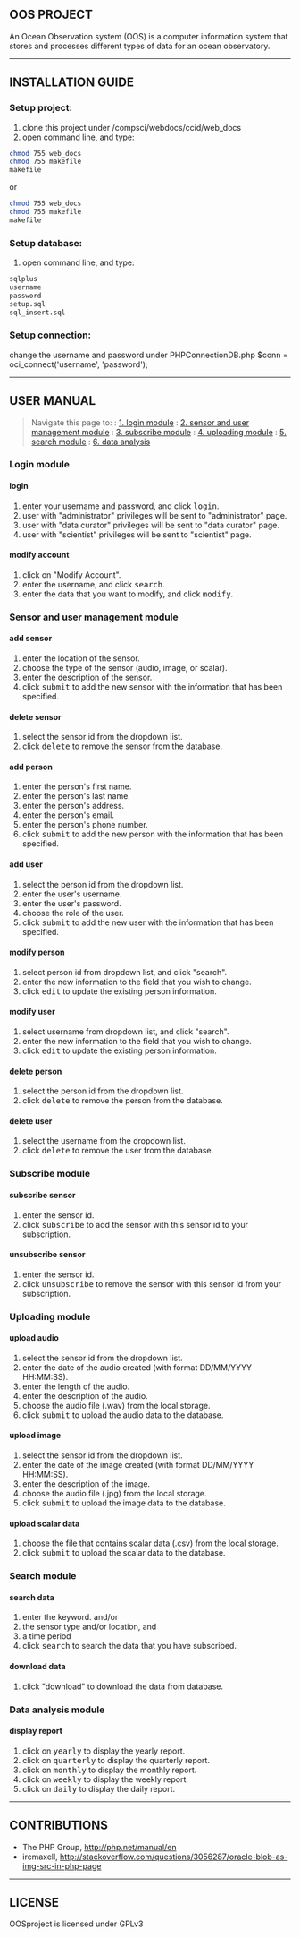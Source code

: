 OOS PROJECT
-----------------
An Ocean Observation system (OOS) is a computer information system that stores and processes different types of data for an ocean observatory.


----------


INSTALLATION GUIDE
---------------------------

### Setup project:
1. clone this project under /compsci/webdocs/ccid/web_docs
2. open command line, and type:
```sh
chmod 755 web_docs
chmod 755 makefile
makefile
```
or
```sh
chmod 755 web_docs
chmod 755 makefile
makefile
```

### Setup database:
1. open command line, and type:
```sh
sqlplus
username
password
setup.sql
sql_insert.sql
```

### Setup connection:
change the username and password under PHPConnectionDB.php
$conn = oci_connect('username', 'password');


----------


USER MANUAL
-------------------

> Navigate this page to:
> : [1. login module](#login-module)
> : [2. sensor and user management module](#sensor-and-user-management-module)
> : [3. subscribe module](#subscribe-module)
> : [4. uploading module](#uploading-module) 
> : [5. search module](#search-module) 
> : [6. data analysis](#data-analysis-module)

### Login module

#### login
1. enter your username and password, and click <kbd>login</kbd>.
2. user with "administrator" privileges will be sent to "administrator" page.
3. user with "data curator" privileges will be sent to "data curator" page.
4. user with "scientist" privileges will be sent to "scientist" page.

#### modify account
1. click on "Modify Account".
2. enter the username, and click <kbd>search</kbd>.
3. enter the data that you want to modify, and click <kbd>modify</kbd>.

### Sensor and user management module

####  add sensor
1. enter the location of the sensor.
2. choose the type of the sensor (audio, image, or scalar).
3. enter the description of the sensor.
4. click <kbd>submit</kbd> to add the new sensor with the information that has been specified.

#### delete sensor
1. select the sensor id from the dropdown list.
2. click <kbd>delete</kbd> to remove the sensor from the database.

#### add person
1. enter the person's first name.
2. enter the person's last name.
3. enter the person's address.
4. enter the person's email.
5. enter the person's phone number.
6. click <kbd>submit</kbd> to add the new person with the information that has been specified.

#### add user
1. select the person id from the dropdown list.
2. enter the user's username.
3. enter the user's password.
4. choose the role of the user.
5. click <kbd>submit</kbd> to add the new user with the information that has been specified.

#### modify person
1. select person id from dropdown list, and click "search".
2. enter the new information to the field that you wish to change.
3. click <kbd>edit</kbd> to update the existing person information.

#### modify user
1. select username from dropdown list, and click "search".
2. enter the new information to the field that you wish to change.
3. click <kbd>edit</kbd> to update the existing person information.

#### delete person
1. select the person id from the dropdown list.
2. click <kbd>delete</kbd> to remove the person from the database.

#### delete user
1. select the username from the dropdown list.
2. click <kbd>delete</kbd> to remove the user from the database.

### Subscribe module

#### subscribe sensor
1. enter the sensor id.
2. click <kbd>subscribe</kbd> to add the sensor with this sensor id to your subscription.

#### unsubscribe sensor
1. enter the sensor id.
2. click <kbd>unsubscribe</kbd> to remove the sensor with this sensor id from your subscription.

### Uploading module

#### upload audio
1. select the sensor id from the dropdown list.
2. enter the date of the audio created (with format DD/MM/YYYY HH:MM:SS).
3. enter the length of the audio.
4. enter the description of the audio.
5. choose the audio file (.wav) from the local storage.
6. click <kbd>submit</kbd> to upload the audio data to the database.

#### upload image
1. select the sensor id from the dropdown list.
2. enter the date of the image created (with format DD/MM/YYYY HH:MM:SS).
3. enter the description of the image.
4. choose the audio file (.jpg) from the local storage.
5. click <kbd>submit</kbd> to upload the image data to the database.

#### upload scalar data
1. choose the file that contains scalar data (.csv) from the local storage.
2. click <kbd>submit</kbd> to upload the scalar data to the database.

### Search module

#### search data
1. enter the keyword. and/or 
2. the sensor type and/or location, and
3. a time period
4. click <kbd>search</kbd> to search the data that you have subscribed.

#### download data
1. click "download" to download the data from database.

### Data analysis module

#### display report
1. click on <kbd>yearly</kbd> to display the yearly report.
2. click on <kbd>quarterly</kbd> to display the quarterly report.
3. click on <kbd>monthly</kbd> to display the monthly report.
4. click on <kbd>weekly</kbd> to display the weekly report.
5. click on <kbd>daily</kbd> to display the daily report.

----------


CONTRIBUTIONS
---------------------

- The PHP Group, http://php.net/manual/en
- ircmaxell, http://stackoverflow.com/questions/3056287/oracle-blob-as-img-src-in-php-page


----------


LICENSE
----------
OOSproject is licensed under GPLv3
